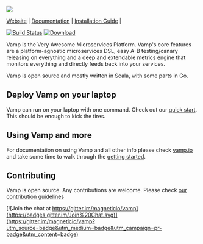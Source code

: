 ![](https://raw.githubusercontent.com/magneticio/vamp.io/master/static/img/vamp_logo_blue_circle.png)

[Website](http://vamp.io) |
[Documentation](http://vamp.io/documentation/) |
[Installation Guide](http://vamp.io/installation/) |

[![Build Status](https://travis-ci.org/magneticio/vamp.svg?branch=master)](https://travis-ci.org/magneticio/vamp-core) [ ![Download](https://api.bintray.com/packages/magnetic-io/downloads/vamp/images/download.svg) ](https://bintray.com/magnetic-io/downloads/vamp/_latestVersion)

Vamp is the Very Awesome Microservices Platform. Vamp's core features are a platform-agnostic microservices DSL, easy A-B testing/canary releasing on everything and a deep and extendable metrics engine that monitors everything and directly feeds back into your services.

Vamp is open source and mostly written in Scala, with some
parts in Go.

## Deploy Vamp on your laptop

Vamp can run on your laptop with one command. Check out our [quick start](http://vamp.io/getting-started). This should be enough to kick the tires.

## Using Vamp and more

For documentation on using Vamp and all other info please check [vamp.io](http://vamp.io/documentation/using-vamp) and
take some time to walk through the [getting started](http://vamp.io/documentation/guides/).

## Contributing

Vamp is open source. Any contributions are welcome. Please check [our contribution guidelines](https://github.com/magneticio/vamp/blob/master/CONTRIBUTING.md)

[![Join the chat at https://gitter.im/magneticio/vamp](https://badges.gitter.im/Join%20Chat.svg)](https://gitter.im/magneticio/vamp?utm_source=badge&utm_medium=badge&utm_campaign=pr-badge&utm_content=badge)
